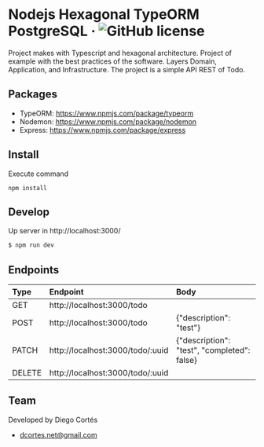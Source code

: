 # Nodejs Hexagonal TypeORM PostgreSQL &middot; ![GitHub license](https://img.shields.io/badge/license-MIT-blue.svg)

Project makes with Typescript and hexagonal architecture. Project of example with the best practices of the software. Layers Domain, Application, and Infrastructure. The project is a simple API REST of Todo.

## Packages

- TypeORM: https://www.npmjs.com/package/typeorm
- Nodemon: https://www.npmjs.com/package/nodemon
- Express: https://www.npmjs.com/package/express

## Install

Execute command

```
npm install
```

## Develop

Up server in http://localhost:3000/

```bash
$ npm run dev
```

## Endpoints

| Type   | Endpoint                         | Body                                        |
| :----- | :------------------------------- | :------------------------------------------ |
| GET    | http://localhost:3000/todo       |                                             |
| POST   | http://localhost:3000/todo       | {"description": "test"}                     |
| PATCH  | http://localhost:3000/todo/:uuid | {"description": "test", "completed": false} |
| DELETE | http://localhost:3000/todo/:uuid |                                             |

## Team

Developed by Diego Cortés

- dcortes.net@gmail.com
